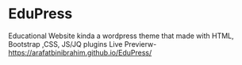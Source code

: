 # EduPress
Educational Website kinda a wordpress theme that made with HTML, Bootstrap ,CSS, JS/JQ plugins 
Live Previerw-https://arafatbinibrahim.github.io/EduPress/

